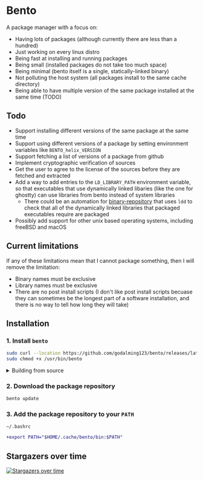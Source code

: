 # Bento

A package manager with a focus on:

- Having lots of packages (although currently there are less than a hundred)
- Just working on every linux distro
- Being fast at installing and running packages
- Being small (installed packages do not take too much space)
- Being minimal (bento itself is a single, statically-linked binary)
- Not polluting the host system (all packages install to the same cache directory)
- Being able to have multiple version of the same package installed at the same time (TODO)

## Todo

- Support installing different versions of the same package at the same time
- Support using different versions of a package by setting environment variables like `BENTO_helix_VERSION`
- Support fetching a list of versions of a package from github
- Implement cryptographic verification of sources
- Get the user to agree to the license of the sources before they are fetched and extracted
- Add a way to add entries to the `LD_LIBRARY_PATH` environment variable, so that executables that use dynamically linked libaries (like the one for ghostty) can use libraries from bento instead of system libraries
  - There could be an automation for [binary-repository](https://github.com/godalming123/binary-repository/) that uses `ldd` to check that all of the dynamically linked libraries that packaged executables require are packaged
- Possibly add support for other unix based operating systems, including freeBSD and macOS

## Current limitations

If any of these limitations mean that I cannot package something, then I will remove the limitation:

- Binary names must be exclusive
- Library names must be exclusive
- There are no post install scripts (I don't like post install scripts becuase they can sometimes be the longest part of a software installation, and there is no way to tell how long they will take)

## Installation

### 1. Install `bento`

```sh
sudo curl --location https://github.com/godalming123/bento/releases/latest/download/linux-amd64 -o /usr/bin/bento
sudo chmod +x /usr/bin/bento
```

<details><summary>Building from source</summary>

```sh
git clone --depth 1 https://github.com/godalming123/bento.git
cd bento
go install
# `go install` puts the binary in `~/go/bin`, so make sure that directory is in your $PATH
```

</details>

### 2. Download the package repository

```sh
bento update
```

### 3. Add the package repository to your `PATH`

`~/.bashrc`

```diff
+export PATH="$HOME/.cache/bento/bin:$PATH"
```

## Stargazers over time

[![Stargazers over time](https://starchart.cc/godalming123/bento.svg)](https://starchart.cc/godalming123/bento)

